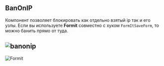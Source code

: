 ## BanOnIP

Компонент позволяет блокировать как отдельно взятый ip так и его узлы. 
Если вы используете **Formit** совместно с хуком `FormItSaveForm`, 
то можно банить прямо от туда. 

![banonip](https://image.ibb.co/kOqjAK/b1.png)
-
![Formit](https://image.ibb.co/jvUEue/b2.png)
